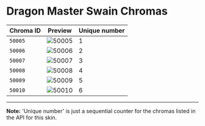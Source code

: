 # Dragon Master Swain Chromas

| Chroma ID | Preview | Unique number |
|---|---|---|
| `50005` | ![50005](https://raw.communitydragon.org/latest/plugins/rcp-be-lol-game-data/global/default/v1/champion-chroma-images/50/50005.png) | 1 |
| `50006` | ![50006](https://raw.communitydragon.org/latest/plugins/rcp-be-lol-game-data/global/default/v1/champion-chroma-images/50/50006.png) | 2 |
| `50007` | ![50007](https://raw.communitydragon.org/latest/plugins/rcp-be-lol-game-data/global/default/v1/champion-chroma-images/50/50007.png) | 3 |
| `50008` | ![50008](https://raw.communitydragon.org/latest/plugins/rcp-be-lol-game-data/global/default/v1/champion-chroma-images/50/50008.png) | 4 |
| `50009` | ![50009](https://raw.communitydragon.org/latest/plugins/rcp-be-lol-game-data/global/default/v1/champion-chroma-images/50/50009.png) | 5 |
| `50010` | ![50010](https://raw.communitydragon.org/latest/plugins/rcp-be-lol-game-data/global/default/v1/champion-chroma-images/50/50010.png) | 6 |

---

**Note:** 'Unique number' is just a sequential counter for the chromas listed in the API for this skin.